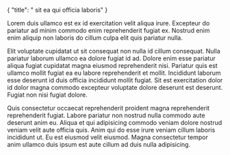 {
  "title": " sit ea qui officia laboris"
}

Lorem duis ullamco est ex id exercitation velit aliqua irure. Excepteur do pariatur ad minim commodo enim reprehenderit fugiat ex. Nostrud enim enim aliquip non laboris do cillum culpa elit quis pariatur nulla.

Elit voluptate cupidatat ut sit consequat non nulla id cillum consequat. Nulla pariatur laborum ullamco ea dolore fugiat id ad. Dolore enim esse pariatur aliqua fugiat cupidatat magna eiusmod reprehenderit nisi. Pariatur quis est ullamco mollit fugiat ea eu labore reprehenderit et mollit. Incididunt laborum esse deserunt id duis officia incididunt mollit fugiat. Sit est exercitation dolor id dolor magna commodo excepteur voluptate dolore deserunt est deserunt. Fugiat non nisi fugiat dolore.

Quis consectetur occaecat reprehenderit proident magna reprehenderit reprehenderit fugiat. Labore pariatur non nostrud nulla commodo aute deserunt anim eu. Aliqua et qui adipisicing commodo veniam dolore nostrud veniam velit aute officia quis. Anim qui do esse irure veniam cillum laboris incididunt ut. Eu est eiusmod velit eiusmod. Magna consectetur tempor anim ullamco duis ipsum est aute cillum ad duis nulla adipisicing.